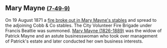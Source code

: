 ## Mary Mayne <small>[(7‑49‑9)](https://brisbane.discovereverafter.com/profile/31985472 "Go to Memorial Information" )</small>

On 19 August 1871 a [fire broke out in Mary Mayne's stables](https://trove.nla.gov.au/newspaper/article/1314130) and spread to the adjoining Cobb & Co stables. The City Volunteer Fire Brigade under Francis Beattie was summoned. [Mary Mayne (1826-1889)](https://adb.anu.edu.au/biography/mayne-mary-13272) was the widow of Patrick Mayne and an astute businesswoman who took over management of Patrick's estate and later conducted her own business interests.
